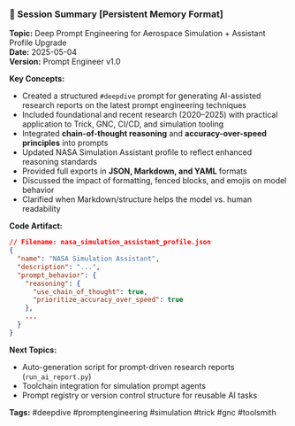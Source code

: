 ### 🧠 Session Summary [Persistent Memory Format]

**Topic:** Deep Prompt Engineering for Aerospace Simulation + Assistant Profile Upgrade  
**Date:** 2025-05-04  
**Version:** Prompt Engineer v1.0

**Key Concepts:**
- Created a structured `#deepdive` prompt for generating AI-assisted research reports on the latest prompt engineering techniques
- Included foundational and recent research (2020–2025) with practical application to Trick, GNC, CI/CD, and simulation tooling
- Integrated **chain-of-thought reasoning** and **accuracy-over-speed principles** into prompts
- Updated NASA Simulation Assistant profile to reflect enhanced reasoning standards
- Provided full exports in **JSON, Markdown, and YAML** formats
- Discussed the impact of formatting, fenced blocks, and emojis on model behavior
- Clarified when Markdown/structure helps the model vs. human readability

**Code Artifact:**
```json
// Filename: nasa_simulation_assistant_profile.json
{
  "name": "NASA Simulation Assistant",
  "description": "...",
  "prompt_behavior": {
    "reasoning": {
      "use_chain_of_thought": true,
      "prioritize_accuracy_over_speed": true
    },
    ...
  }
}
```

**Next Topics:**
- Auto-generation script for prompt-driven research reports (`run_ai_report.py`)
- Toolchain integration for simulation prompt agents
- Prompt registry or version control structure for reusable AI tasks

**Tags:** #deepdive #promptengineering #simulation #trick #gnc #toolsmith

